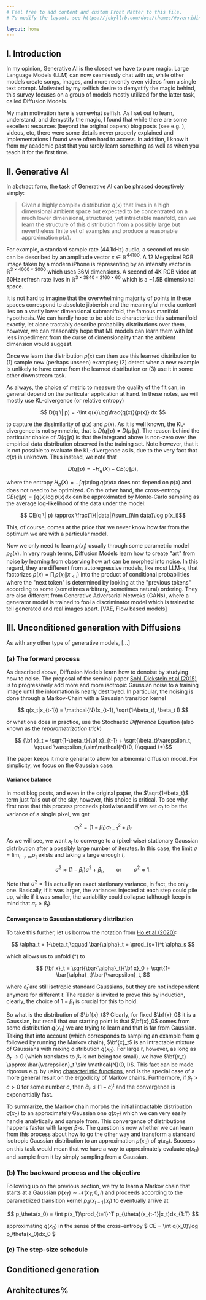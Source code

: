 ```yaml
---
# Feel free to add content and custom Front Matter to this file.
# To modify the layout, see https://jekyllrb.com/docs/themes/#overriding-theme-defaults

layout: home
---
```


## I. Introduction

In my opinion, Generative AI is the closest we have to pure magic. Large Language Models (LLM) can now seamlessly chat with us, while other models create songs, images, and more recently even videos from a single text prompt. Motivated by my selfish desire to demystify the magic behind, this survey focuses on a group of models mostly utilized for the latter task, called Diffusion Models.

My main motivation here is somewhat selfish. As I set out to learn, understand, and demystify the magic, I found that while there are some excellent resources (beyond the original papers) blog posts (see e.g. ), videos, etc, there were some details never properly explained and implementations I found were often hard to access. In addition, I know it from my academic past that you rarely learn something as well as when you teach it for the first time.

## II. Generative AI

In abstract form, the task of Generative AI can be phrased deceptively simply:

> Given a highly complex distribution $q(x)$ that lives in a high dimensional ambient space but expected to be concentrated on a much lower dimensional, structured, yet intractable manifold, can we learn the structure of this distribution from a possibly large but nevertheless finite set of examples and produce a reasonable approximation $p(x)$.

For example, a standard sample rate (44.1kHz) audio, a second of music can be described by an amplitude vector $x\in\mathbb{R}^{44100}$. A 12 Megapixel RGB image taken by a modern iPhone is representing by an intensity vector in $\mathbb{R}^{3\times 4000\times 3000}$ which uses 36M dimensions. A second of 4K RGB video at 60Hz refresh rate lives in $\mathbb{R}^{3\times 3840\times 2160\times 60}$ which is a ~1.5B dimensional space. 

It is not hard to imagine that the overwhelming majority of points in these spaces correspond to absolute jibberish and the meaningful media content lies on a vastly lower dimensional submanifold, the famous manifold hypothesis. We can hardly hope to be able to characterize this submanifold exactly, let alone tractably describe probability distributions over them, however, we can reasonably hope that ML models can learn them with lot less impediment from the curse of dimensionality than the ambient dimension would suggest.

Once we learn the distribution $p(x)$ can then use this learned distribution to (1) sample new (perhaps unseen) examples; (2) detect when a new example is unlikely to have come from the learned distribution or (3) use it in some other downstream task. 

As always, the choice of metric to measure the quality of the fit can, in general depend on the particular application at hand. In these notes, we will mostly use KL-divergence (or relative entropy)

$$ D(q \| p) = -\int q(x)\log\frac{q(x)}{p(x)} dx $$

to capture the dissimilarity of $q(x)$ and $p(x)$. As it is well known, the KL-divergence is not symmetric, that is $D(q \| p) \neq D(p \| q)$. The reason behind the particular choice of $D(q \| p)$ is that the integrand above is non-zero over the empirical data distribution observed in the training set. Note however, that it is not possible to evaluate the KL-divergence as is, due to the very fact that $q(x)$ is unknown. Thus instead, we note that

$$ D(q \| p) = - H_q(X) + CE(q \| p),$$

where the entropy $H_q(X) = -\int q(x)\log q(x) dx$ does not depend on $p(x)$ and does not need to be optimized. On the other hand, the cross-entropy $CE(q \| p) = \int q(x) \log p(x) dx$ can be approximated by Monte-Carlo sampling as the average log-likelihood of the data under the model:

$$ CE(q \| p) \approx \frac{1}{|data|}\sum_{i\in data}\log p(x_i)$$

This, of course, comes at the price that we never know how far from the optimum we are with a particular model.

Now we only need to learn $p(x_i)$ usually through some parametric model $p_{\theta}(x)$. In very rough terms, Diffusion Models learn how to create "art" from noise by learning from observing how art can be morphed into noise. In this regard, they are different from autoregressive models, like most LLM-s, that factorizes $p(x)=\prod_ip(x_i\|x_{<i})$ into the product of conditional probabilities where the "next token" is determined by looking at the "previous tokens" according to some (sometimes arbitrary, sometimes natural) ordering. They are also different from Generative Adversarial Netwoks (GANs), where a generator model is trained to fool a discriminator model which is trained to tell generated and real images apart. [VAE, Flow based models]

## III. Unconditioned generation with Diffusions

As with any other type of generative models, [...]

### (a) The forward process

As described above, Diffusion Models learn how to denoise by studying how to noise. The proposal of the seminal paper [Sohl-Dickstein et al (2015)](https://arxiv.org/pdf/1503.03585) is to progressively add more and more isotropic Gaussian noise to a training image until the information is nearly destroyed. In particular, the noising is done through a Markov-Chain with a Gaussian transition kernel

$$ q(x_t|x_{t-1}) = \mathcal{N}(x_{t-1}, \sqrt{1-\beta_t}, \beta_t I) $$

or what one does in practice, use the Stochastic *Difference* Equation (also known as the *reparametrization trick*)

$$ {\bf x}_t = \sqrt{1-\beta_t}{\bf x}_{t-1} + \sqrt{\beta_t}\varepsilon_t, \qquad \varepsilon_t\sim\mathcal{N}(0, I)\qquad (*)$$

The paper keeps it more general to allow for a binomial diffusion model. For simplicity, we focus on the Gaussian case.

#### **Variance balance**

In most blog posts, and even in the original paper, the $\sqrt{1-\beta_t}$ term just falls out of the sky, however, this choice is critical. To see why, first note that this process proceeds pixelwise and if we set $\sigma_t$ to be the variance of a single pixel, we get

$$ \sigma_t^2 = (1-\beta_t)\sigma_{t-1}^2 + \beta_t $$

As we will see, we want $x_t$ to converge to a (pixel-wise) stationary Gaussian distribution after a possibly large number of iterates. In this case, the limit $\sigma = \lim_{t\to\infty}\sigma_t$ exists and taking a large enough $t$,

$$ \sigma^2 \approx (1-\beta_t)\sigma^2 + \beta_t, \qquad\textrm{or} \qquad \sigma^2\approx 1.$$

Note that $\sigma^2=1$ is actually an exact stationary variance, in fact, the only one. Basically, if it was larger, the variances injected at each step could pile up, while if it was smaller, the variability could collapse (although keep in mind that $\sigma_t\geq \beta_t$).

#### **Convergence to Gaussian stationary distribution**

To take this further, let us borrow the notation from [Ho et al (2020)](https://arxiv.org/pdf/2006.11239):

$$ \alpha_t = 1-\beta_t,\qquad \bar{\alpha}_t = \prod_{s=1}^t \alpha_s $$

which allows us to unfold (*) to

$$ {\bf x}_t = \sqrt{\bar{\alpha}_t}{\bf x}_0 + \sqrt{1-\bar{\alpha}_t}\bar{\varepsilon}_t, $$

where $\bar{\varepsilon}_t$ are still isotropic standard Gaussians, but they are not independent anymore for different $t$. The reader is invited to prove this by induction, clearly, the choice of $1-\beta_t$ is crucial for this to hold.

So what is the distribution of $\bf{x}_t$? Clearly, for fixed $\bf{x}_0$ it is a Gaussian, but recall that our starting point is that $\bf{x}_0$ comes from some distribution $q(x_0)$ we are trying to learn and that is far from Gaussian. Taking that into account (which corresponds to sampling an example from $q$ followed by running the Markov chain), $\bf{x}_t$ is an intractable mixture of Gaussians with mixing distribution $q(x_0)$. For large $t$, however, as long as $\bar{\alpha}_t\to 0$ (which translates to $\beta_t$ is not being too small), we have $\bf{x_t} \approx \bar{\varepsilon}_t \sim \mathcal{N}(0, I)$.  This fact can be made rigorous e.g. by using [characteristic functions](https://en.wikipedia.org/wiki/Characteristic_function_(probability_theory)), and is the special case of a more general result on the ergodicity of Markov chains. Furthermore, if $\beta_t > c > 0$ for some number $c$, then $\bar{\alpha}_t\leq (1-c)^t$ and the convergence is exponentially fast.

To summarize, the Markov chain morphs the initial intractable distribution $q(x_0)$ to an approximately Gaussian one $q(x_T)$ which we can very easily handle analytically and sample from. This convergence of distributions happens faster with larger $\beta$-s. The question is now whether we can learn from this process about how to go the other way and transform a standard isotropic Gaussian distribution to an approximation $p(x_0)$ of $q(x_0)$. Success on this task would mean that we have a way to approximately evaluate $q(x_0)$ and sample from it by simply sampling from a Gaussian.

### (b) The backward process and the objective

Following up on the previous section, we try to learn a Markov chain that starts at a Gaussian $p(x_T) \sim \mathcal{N}(x_T; 0, I)$ and proceeds according to the parametrized transition kernel $p_{\theta}(x_{t-1}\|x_t)$ to eventually arrive at

$$ p_\theta(x_0) = \int p(x_T)\prod_{t=1}^T p_{\theta}(x_{t-1}|x_t)dx_{1:T} $$

approximating $q(x_0)$ in the sense of the cross-entropy $ CE = \int q(x_0)\log p_\theta(x_0)dx_0 $

### (c) The step-size schedule



## Conditioned generation

## Architectures%   